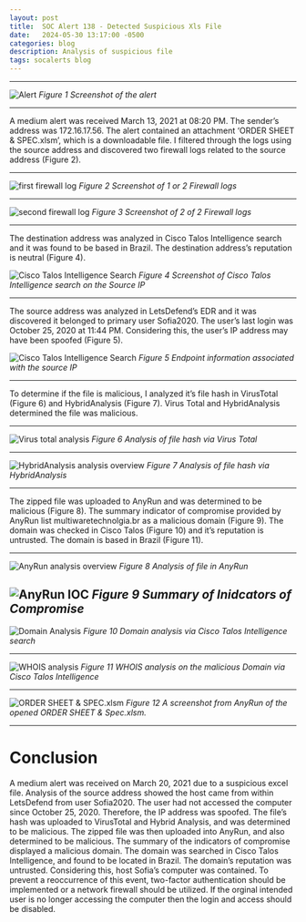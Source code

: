 ```yaml
---
layout: post
title:  SOC Alert 138 - Detected Suspicious Xls File
date:   2024-05-30 13:17:00 -0500
categories: blog 
description: Analysis of suspicious file
tags: socalerts blog
---
```



---
![Alert](/assets/img/soc138/1.png)
_Figure 1 Screenshot of the alert_  

---

A medium alert was received March 13, 2021 at 08:20 PM. The sender’s address was 172.16.17.56. The alert contained an attachment ‘ORDER SHEET & SPEC.xlsm’, which is a downloadable file. I filtered through the logs using the source address and discovered two firewall logs related to the source address (Figure 2).

---
![first firewall log](/assets/img/soc138/2.png)
_Figure 2 Screenshot of 1 or 2 Firewall logs_

---

![second firewall log](/assets/img/soc138/3.png)
_Figure 3 Screenshot of 2 of 2 Firewall logs_

---
The destination address was analyzed in Cisco Talos Intelligence search and it was found to be based in Brazil. The destination address’s reputation is neutral (Figure 4). 


![Cisco Talos Intelligence Search](/assets/img/soc138/4.png)
_Figure 4 Screenshot of Cisco Talos Intelligence search on the Source IP_

---

The source address was analyzed in LetsDefend’s EDR and it was discovered it belonged to primary user Sofia2020. The user’s last login was October 25, 2020 at 11:44 PM. Considering this, the user’s IP address may have been spoofed (Figure 5).


![Cisco Talos Intelligence Search](/assets/img/soc138/5.png)
_Figure 5 Endpoint information associated with the source IP_

---


To determine if the file is malicious, I analyzed it’s file hash in VirusTotal (Figure 6) and HybridAnalysis (Figure 7). Virus Total and HybridAnalysis determined the file was malicious.

---
![Virus total analysis](/assets/img/soc138/6.png)
_Figure 6 Analysis of file hash via Virus Total_

---

![HybridAnalysis analysis overview](/assets/img/soc138/7.png)
_Figure 7 Analysis of file hash via HybridAnalysis_

---

The zipped file was uploaded to AnyRun and was determined to be malicious (Figure 8). The summary indicator of compromise provided by AnyRun list multiwaretechnolgia.br as a malicious domain (Figure 9). The domain was checked in Cisco Talos (Figure 10) and it’s reputation is untrusted. The domain is based in Brazil (Figure 11).

---
![AnyRun analysis overview](/assets/img/soc138/8.png)
_Figure 8 Analysis of file in AnyRun_

![AnyRun IOC](/assets/img/soc138/9.png)
_Figure 9 Summary of Inidcators of Compromise_
---

![Domain Analysis](/assets/img/soc138/10.png)
_Figure 10 Domain analysis via Cisco Talos Intelligence search_

---
![WHOIS analysis](/assets/img/soc138/11.png)
_Figure 11 WHOIS analysis on the malicious Domain via Cisco Talos Intelligence_

---
![ORDER SHEET & SPEC.xlsm](/assets/img/soc138/12.png)
_Figure 12 A screenshot from AnyRun of the opened ORDER SHEET & Spec.xlsm._

---
# Conclusion

A medium alert was received on March 20, 2021 due to a suspicious excel file. Analysis of the source address showed the host came from within LetsDefend from user Sofia2020. The user had not accessed the computer since October 25, 2020. Therefore, the IP address was spoofed. The file’s hash was uploaded to VirusTotal and Hybrid Analysis, and was determined to be malicious. The zipped file was then uploaded into AnyRun, and also determined to be malicious. The summary of the indicators of compromise displayed a malicious domain. The domain was searched in Cisco Talos Intelligence, and found to be located in Brazil. The domain’s reputation was untrusted. Considering this, host Sofia’s computer was contained. To prevent a reoccurrence of this event, two-factor authentication should be implemented or a network firewall should be utilized. If the orginal intended user is no longer accessing the computer then the login and access should be disabled.
